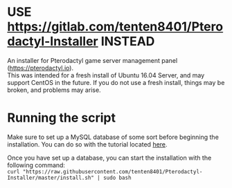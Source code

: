 # USE https://gitlab.com/tenten8401/Pterodactyl-Installer INSTEAD
An installer for Pterodactyl game server management panel (https://pterodactyl.io).  
This was intended for a fresh install of Ubuntu 16.04 Server, and may support CentOS in the future.
If you do not use a fresh install, things may be broken, and problems may arise.

# Running the script
Make sure to set up a MySQL database of some sort before beginning the installation. You can do so with the tutorial located [here](https://docs.pterodactyl.io/docs/setting-up-mysql).

Once you have set up a database, you can start the installation with the following command:  
```curl "https://raw.githubusercontent.com/tenten8401/Pterodactyl-Installer/master/install.sh" | sudo bash```
